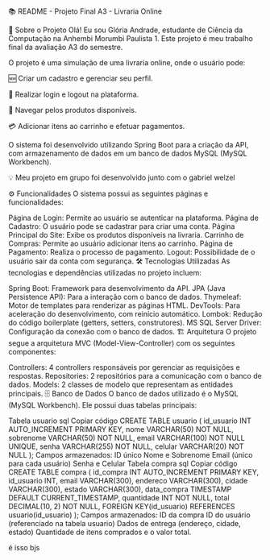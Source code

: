 📚 README - Projeto Final A3 - Livraria Online

📝 Sobre o Projeto
Olá! Eu sou Glória Andrade, estudante de Ciência da Computação na Anhembi Morumbi Paulista 1. Este projeto é meu trabalho final da avaliação A3 do semestre.


O projeto é uma simulação de uma livraria online, onde o usuário pode:

🆕 Criar um cadastro e gerenciar seu perfil.

🔑 Realizar login e logout na plataforma.

🛒 Navegar pelos produtos disponíveis.

💳 Adicionar itens ao carrinho e efetuar pagamentos.

O sistema foi desenvolvido utilizando Spring Boot para a criação da API, com armazenamento de dados em um banco de dados MySQL (MySQL Workbench).

💡 Meu projeto em grupo foi desenvolvido junto com o gabriel welzel

⚙️ Funcionalidades
O sistema possui as seguintes páginas e funcionalidades:

Página de Login: Permite ao usuário se autenticar na plataforma.
Página de Cadastro: O usuário pode se cadastrar para criar uma conta.
Página Principal do Site: Exibe os produtos disponíveis na livraria.
Carrinho de Compras: Permite ao usuário adicionar itens ao carrinho.
Página de Pagamento: Realiza o processo de pagamento.
Logout: Possibilidade de o usuário sair da conta com segurança.
🛠 Tecnologias Utilizadas
As tecnologias e dependências utilizadas no projeto incluem:

Spring Boot: Framework para desenvolvimento da API.
JPA (Java Persistence API): Para a interação com o banco de dados.
Thymeleaf: Motor de templates para renderizar as páginas HTML.
DevTools: Para aceleração do desenvolvimento, com reinício automático.
Lombok: Redução do código boilerplate (getters, setters, construtores).
MS SQL Server Driver: Configuração da conexão com o banco de dados.
🏗 Arquitetura
O projeto segue a arquitetura MVC (Model-View-Controller) com os seguintes componentes:

Controllers: 4 controllers responsáveis por gerenciar as requisições e respostas.
Repositories: 2 repositórios para a comunicação com o banco de dados.
Models: 2 classes de modelo que representam as entidades principais.
🗄 Banco de Dados
O banco de dados utilizado é o MySQL (MySQL Workbench). Ele possui duas tabelas principais:

Tabela usuario
sql
Copiar código
CREATE TABLE usuario (
    id_usuario INT AUTO_INCREMENT PRIMARY KEY,
    nome VARCHAR(50) NOT NULL,
    sobrenome VARCHAR(50) NOT NULL,
    email VARCHAR(100) NOT NULL UNIQUE,
    senha VARCHAR(255) NOT NULL,
    celular VARCHAR(20) NOT NULL
);
Campos armazenados:
ID único
Nome e Sobrenome
Email (único para cada usuário)
Senha e Celular
Tabela compra
sql
Copiar código
CREATE TABLE compra (
    id_compra INT AUTO_INCREMENT PRIMARY KEY,
    id_usuario INT,
    email VARCHAR(300),
    endereco VARCHAR(300),
    cidade VARCHAR(300),
    estado VARCHAR(300),
    data_compra TIMESTAMP DEFAULT CURRENT_TIMESTAMP,
    quantidade INT NOT NULL,
    total DECIMAL(10, 2) NOT NULL,
    FOREIGN KEY(id_usuario) REFERENCES usuario(id_usuario)
);
Campos armazenados:
ID da compra
ID do usuário (referenciado na tabela usuario)
Dados de entrega (endereço, cidade, estado)
Quantidade de itens comprados e o valor total.

é isso bjs
